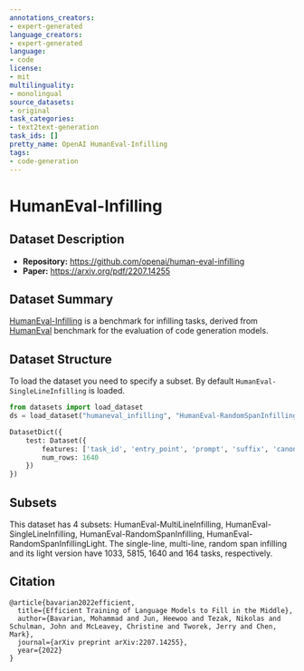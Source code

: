 ```yaml
---
annotations_creators:
- expert-generated
language_creators:
- expert-generated
language:
- code
license:
- mit
multilinguality:
- monolingual
source_datasets:
- original
task_categories:
- text2text-generation
task_ids: []
pretty_name: OpenAI HumanEval-Infilling
tags:
- code-generation
---
```


# HumanEval-Infilling


## Dataset Description

- **Repository:**  https://github.com/openai/human-eval-infilling
- **Paper:** https://arxiv.org/pdf/2207.14255

## Dataset Summary

[HumanEval-Infilling](https://github.com/openai/human-eval-infilling) is a benchmark for infilling tasks, derived from [HumanEval](https://huggingface.co/datasets/openai_humaneval) benchmark for the evaluation of code generation models.

## Dataset Structure
To load the dataset you need to specify a subset. By default `HumanEval-SingleLineInfilling` is loaded.

```python
from datasets import load_dataset
ds = load_dataset("humaneval_infilling", "HumanEval-RandomSpanInfilling")

DatasetDict({
    test: Dataset({
        features: ['task_id', 'entry_point', 'prompt', 'suffix', 'canonical_solution', 'test'],
        num_rows: 1640
    })
})
```

## Subsets

This dataset has 4 subsets: HumanEval-MultiLineInfilling, HumanEval-SingleLineInfilling, HumanEval-RandomSpanInfilling, HumanEval-RandomSpanInfillingLight.
The single-line, multi-line, random span infilling and its light version have 1033, 5815, 1640 and 164 tasks, respectively.

## Citation

```
@article{bavarian2022efficient,
  title={Efficient Training of Language Models to Fill in the Middle},
  author={Bavarian, Mohammad and Jun, Heewoo and Tezak, Nikolas and Schulman, John and McLeavey, Christine and Tworek, Jerry and Chen, Mark},
  journal={arXiv preprint arXiv:2207.14255},
  year={2022}
}
```